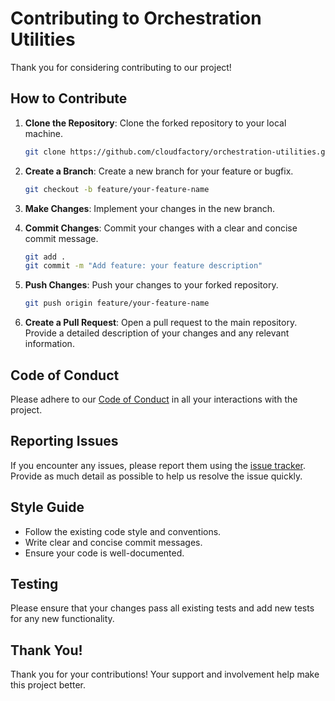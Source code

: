 # Contributing to Orchestration Utilities

Thank you for considering contributing to our project!

## How to Contribute

1. **Clone the Repository**: Clone the forked repository to your local machine.
    ```sh
    git clone https://github.com/cloudfactory/orchestration-utilities.git
    ```

2. **Create a Branch**: Create a new branch for your feature or bugfix.
    ```sh
    git checkout -b feature/your-feature-name
    ```

3. **Make Changes**: Implement your changes in the new branch.

4. **Commit Changes**: Commit your changes with a clear and concise commit message.
    ```sh
    git add .
    git commit -m "Add feature: your feature description"
    ```

5. **Push Changes**: Push your changes to your forked repository.
    ```sh
    git push origin feature/your-feature-name
    ```

6. **Create a Pull Request**: Open a pull request to the main repository. Provide a detailed description of your changes and any relevant information.

## Code of Conduct

Please adhere to our [Code of Conduct](CODE_OF_CONDUCT.md) in all your interactions with the project.

## Reporting Issues

If you encounter any issues, please report them using the [issue tracker](https://github.com/cloudfactory/orchestration-utilities/issues). Provide as much detail as possible to help us resolve the issue quickly.

## Style Guide

- Follow the existing code style and conventions.
- Write clear and concise commit messages.
- Ensure your code is well-documented.

## Testing

Please ensure that your changes pass all existing tests and add new tests for any new functionality.

## Thank You!

Thank you for your contributions! Your support and involvement help make this project better.
